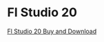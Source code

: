 # Fl Studio 20
<a href="https://viuh9997.github.io/FlStudio20/" target="_blank">Fl Studio 20 Buy and Download</a>

